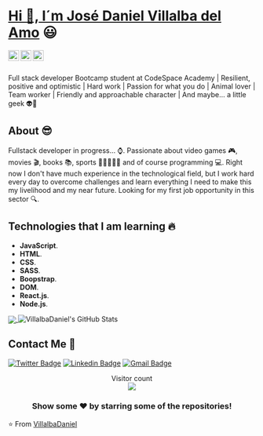  # <a href="https://www.linkedin.com/in/VillalbaDaniel/">Hi 🙌, I´m José Daniel Villalba del Amo</a> :smiley:
 
 <a href="https://twitter.com/JDani_Villalba">
  <img align="left" alt="Dani's Twitter" width="22px" src="https://cdn.jsdelivr.net/npm/simple-icons@v3/icons/twitter.svg" />
</a>
<a href="https://linkedin.com/in/JDani_Villalba">
  <img align="left" alt="Dani's Linkdein" width="22px" src="https://cdn.jsdelivr.net/npm/simple-icons@v3/icons/linkedin.svg" />
</a>
<a href="https://github.com/VillalbaDaniel">
  <img align="left" alt="Dani's Github" width="22px" src="https://cdn.jsdelivr.net/npm/simple-icons@v3/icons/github.svg" />
</a>

<br/>
<br/>

Full stack developer Bootcamp student at CodeSpace Academy | Resilient, positive and optimistic | Hard work | 
Passion for what you do | Animal lover | Team worker | Friendly and approachable character | And maybe... a little geek 👽🤖

## About :sunglasses:
Fullstack developer in progress... ⌚. Passionate about video games 🎮, movies 🎬, books 📚, sports 🥊🏋️‍♀️🏃‍♂️ and of course programming 💻. Right now I don't have much experience in the technological field, but I work hard every day to overcome challenges and learn everything I need to make this my livelihood and my near future. Looking for my first job opportunity in this sector 🔍.

## Technologies that I am learning :fire:
- **JavaScript**.
- **HTML**.
- **CSS**.
- **SASS**.
- **Boopstrap**.
- **DOM**.
- **React.js**.
- **Node.js**.


<a href="https://github.com/ashwanisng">
  <img align="center" src="https://github-readme-stats.vercel.app/api/top-langs/?username=VillalbaDaniel&theme=radical&hide=glsl,python" />
</a>

<img src="https://github-readme-stats.vercel.app/api?username=VillalbaDaniel&&show_icons=true&theme=radical&line_height=27&v=5" alt="VillalbaDaniel's GitHub Stats" />


##  Contact Me :speech_balloon:
[![Twitter Badge](https://img.shields.io/badge/-@JDani_Villalba-1ca0f1?style=flat-square&labelColor=1ca0f1&logo=twitter&logoColor=white&link=https://twitter.com/JDani_Villalba)](https://twitter.com/JDani_Villalba) [![Linkedin Badge](https://img.shields.io/badge/-JDani_Villalba-blue?style=flat-square&logo=Linkedin&logoColor=white&link=https://www.linkedin.com/in/JDani_Villalba/)](https://www.linkedin.com/in/ashwanisng/) [![Gmail Badge](https://img.shields.io/badge/-jdvillalba2@hotmail.com-c14438?style=flat-square&logo=Gmail&logoColor=white&link=mailto:ashwanicena5@gmail.com)](mailto:jdvillalba2@hotmail.com) 

<p align="center"> 
  Visitor count<br>
  <img src="https://profile-counter.glitch.me/VillalbaDaniel/count.svg" />
</p>


<div align="center">

### Show some ❤️ by starring some of the repositories!

</div>

⭐️ From [VillalbaDaniel](https://github.com/VillalbaDaniel)






